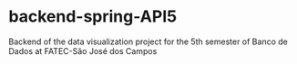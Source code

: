 # backend-spring-API5
Backend of the data visualization project for the 5th semester of Banco de Dados at FATEC-São José dos Campos
